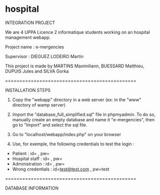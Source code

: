 # hospital
INTEGRATION PROJECT 

We are 4 UPPA Licence 2 informatique students working on an hospital management webapp.

Project name : e-mergencies

Supervisor : DIEGUEZ LODEIRO Martin

This project is made by MARTINS Maximiliann, BUESSARD Matthieu, DUPUIS Jules and SILVA Gorka

==============================================

INSTALLATION STEPS

1) Copy the "webapp" directory in a web server (ex: in the "www" directory of wamp server)

2) Import the "database_full_simplified.sql" file in phpmyadmin. To do so, manually create an empty database and name it "e-mergencies", then go to "Import" and select the sql file.

3) Go to "localhost/webapp/index.php" on your browser

4) Use, for exemple, the following credentials to test the login : 
 - Patient : id= , pw=
 - Hospital staff : id= , pw=
 - Administration : id= , pw=
 - Wrong credentials : id=test@test.com , pw=test

==============================================

DATABASE INFORMATION






